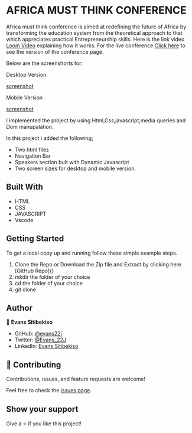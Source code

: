 # AFRICA MUST THINK CONFERENCE

Africa must think conference is aimed at redefining the future of Africa by transforming the education system from the theoretical approach to that which appreciates practical Entrepreneurship skills. Here is the link video [Loom Video](https://www.loom.com/share/08ebad94e4774b8491249d70951e9488) explaining how it works. For the live conference [Click here]() to see the version of the conference page.

Below are the screenshorts for:

Desktop Version.

[screenshot](./images/icons/screen-desk.png)

Mobile Version

[screenshot](./images/icons/mobile.png)

I implemented the project by using Html,Css,javascript,media queries and Dom manupalation.

In this project i added the following;

- Two html files
- Navigation Bar
- Speakers section bult with Dynamic Javascript
- Two screen sizes for desktop and mobile version.

## Built With

- HTML
- CSS
- JAVASCRIPT
- Vscode

## Getting Started

To get a local copy up and running follow these simple example steps.

1. Clone the Repo or Download the Zip file and Extract by clicking here [GitHub Repo]{}
2. mkdir the folder of your choice
3. cd the folder of your choice
4. git clone

## Author

👤 **Evans Sitibekiso**

- GitHub: [@evans22j](https://github.com/evans22j)
- Twitter: [@Evans_22J](https://twitter.com/Evans_22J)
- LinkedIn: [Evans Sitibekiso](https://www.linkedin.com/in/evans-sitibekiso-a85753202/)

## 🤝 Contributing

Contributions, issues, and feature requests are welcome!

Feel free to check the [issues page](../../issues/).

## Show your support

Give a ⭐️ if you like this project!
